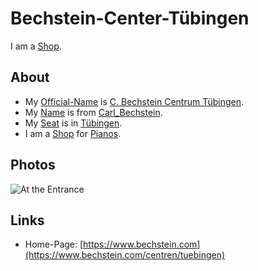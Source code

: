 # Bechstein-Center-Tübingen

I am a [Shop](200000007.md).

## About

- My [Official-Name](611003.md) is [C. Bechstein Centrum Tübingen](2010046.md).
- My [Name](60048.md) is from [Carl_Bechstein](70000091.md).
- My [Seat](670044.md) is in [Tübingen](2000001.md).
- I am a [Shop](200000007.md) for [Pianos](90000045.md).

## Photos

![At the Entrance](400000228.jpg)

## Links

- Home-Page: [https://www.bechstein.com](https://www.bechstein.com/centren/tuebingen)

